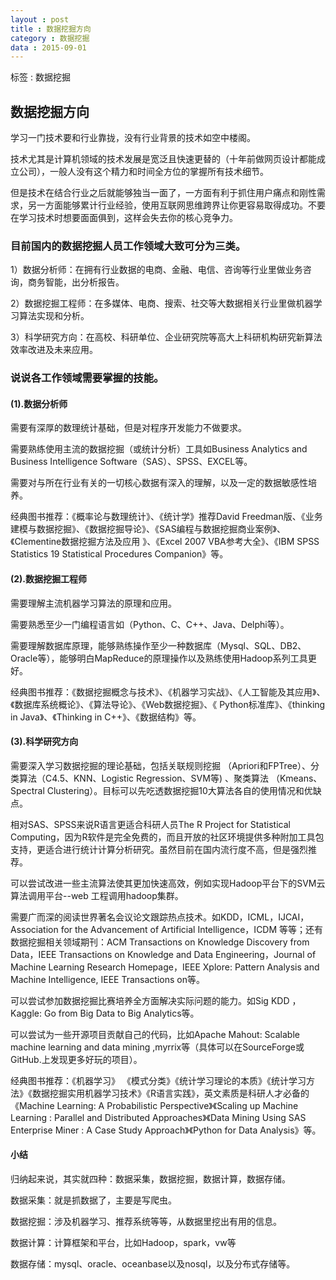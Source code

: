 ```yaml
---
layout : post
title : 数据挖掘方向
category : 数据挖掘
data : 2015-09-01
---
```



标签 :  数据挖掘



<!-- more -->



## 数据挖掘方向


学习一门技术要和行业靠拢，没有行业背景的技术如空中楼阁。

技术尤其是计算机领域的技术发展是宽泛且快速更替的（十年前做网页设计都能成立公司），一般人没有这个精力和时间全方位的掌握所有技术细节。

但是技术在结合行业之后就能够独当一面了，一方面有利于抓住用户痛点和刚性需求，另一方面能够累计行业经验，使用互联网思维跨界让你更容易取得成功。不要在学习技术时想要面面俱到，这样会失去你的核心竞争力。

### 目前国内的数据挖掘人员工作领域大致可分为三类。

1）数据分析师：在拥有行业数据的电商、金融、电信、咨询等行业里做业务咨询，商务智能，出分析报告。

2）数据挖掘工程师：在多媒体、电商、搜索、社交等大数据相关行业里做机器学习算法实现和分析。

3）科学研究方向：在高校、科研单位、企业研究院等高大上科研机构研究新算法效率改进及未来应用。

### 说说各工作领域需要掌握的技能。

#### (1).数据分析师

需要有深厚的数理统计基础，但是对程序开发能力不做要求。

需要熟练使用主流的数据挖掘（或统计分析）工具如Business Analytics and Business Intelligence Software（SAS）、SPSS、EXCEL等。

需要对与所在行业有关的一切核心数据有深入的理解，以及一定的数据敏感性培养。

经典图书推荐：《概率论与数理统计》、《统计学》推荐David Freedman版、《业务建模与数据挖掘》、《数据挖掘导论》、《SAS编程与数据挖掘商业案例》、《Clementine数据挖掘方法及应用 》、《Excel 2007 VBA参考大全》、《IBM SPSS Statistics 19 Statistical Procedures Companion》等。

#### (2).数据挖掘工程师

需要理解主流机器学习算法的原理和应用。

需要熟悉至少一门编程语言如（Python、C、C++、Java、Delphi等）。

需要理解数据库原理，能够熟练操作至少一种数据库（Mysql、SQL、DB2、Oracle等），能够明白MapReduce的原理操作以及熟练使用Hadoop系列工具更好。

经典图书推荐：《数据挖掘概念与技术》、《机器学习实战》、《人工智能及其应用》、《数据库系统概论》、《算法导论》、《Web数据挖掘》、《 Python标准库》、《thinking in Java》、《Thinking in C++》、《数据结构》等。

#### (3).科学研究方向

需要深入学习数据挖掘的理论基础，包括关联规则挖掘 （Apriori和FPTree）、分类算法（C4.5、KNN、Logistic Regression、SVM等) 、聚类算法 （Kmeans、Spectral Clustering）。目标可以先吃透数据挖掘10大算法各自的使用情况和优缺点。

相对SAS、SPSS来说R语言更适合科研人员The R Project for Statistical Computing，因为R软件是完全免费的，而且开放的社区环境提供多种附加工具包支持，更适合进行统计计算分析研究。虽然目前在国内流行度不高，但是强烈推荐。

可以尝试改进一些主流算法使其更加快速高效，例如实现Hadoop平台下的SVM云算法调用平台--web 工程调用hadoop集群。

需要广而深的阅读世界著名会议论文跟踪热点技术。如KDD，ICML，IJCAI，Association for the Advancement of Artificial Intelligence，ICDM 等等；还有数据挖掘相关领域期刊：ACM Transactions on Knowledge Discovery from Data，IEEE Transactions on Knowledge and Data Engineering，Journal of Machine Learning Research Homepage，IEEE Xplore: Pattern Analysis and Machine Intelligence, IEEE Transactions on等。

可以尝试参加数据挖掘比赛培养全方面解决实际问题的能力。如Sig KDD ，Kaggle: Go from Big Data to Big Analytics等。

可以尝试为一些开源项目贡献自己的代码，比如Apache Mahout: Scalable machine learning and data mining ,myrrix等（具体可以在SourceForge或GitHub.上发现更多好玩的项目）。

经典图书推荐：《机器学习》 《模式分类》《统计学习理论的本质》《统计学习方法》《数据挖掘实用机器学习技术》《R语言实践》，英文素质是科研人才必备的《Machine Learning: A Probabilistic Perspective》《Scaling up Machine Learning : Parallel and Distributed Approaches》《Data Mining Using SAS Enterprise Miner : A Case Study Approach》《Python for Data Analysis》等。

#### 小结

归纳起来说，其实就四种：数据采集，数据挖掘，数据计算，数据存储。

数据采集：就是抓数据了，主要是写爬虫。

数据挖掘：涉及机器学习、推荐系统等等，从数据里挖出有用的信息。

数据计算：计算框架和平台，比如Hadoop，spark，vw等

数据存储：mysql、oracle、oceanbase以及nosql，以及分布式存储等。


